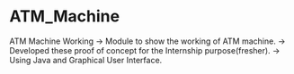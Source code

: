 # ATM_Machine
ATM Machine Working 
-> Module to show the working of ATM machine.
-> Developed these proof of concept for the Internship purpose(fresher). 
-> Using Java and Graphical User Interface.
